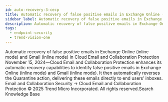 ```yaml
---
id: auto-recovery-3-cecp
title: Automatic recovery of false positive emails in Exchange Online (inline mode) and Gmail (inline mode) in Cloud Email and Collaboration Protection
sidebar_label: Automatic recovery of false positive emails in Exchange Online (inline mode) and Gmail (inline mode) in Cloud Email and Collaboration Protection
description: Automatic recovery of false positive emails in Exchange Online (inline mode) and Gmail (inline mode) in Cloud Email and Collaboration Protection
tags:
  - endpoint-security
  - trend-vision-one
---
```


 Automatic recovery of false positive emails in Exchange Online (inline mode) and Gmail (inline mode) in Cloud Email and Collaboration Protection November 15, 2024—Cloud Email and Collaboration Protection enhances its automatic recovery capabilities to identify false positive emails in Exchange Online (inline mode) and Gmail (inline mode). It then automatically reverses the Quarantine action, delivering these emails directly to end users’ inboxes. Email and Collaboration Security → Cloud Email and Collaboration Protection © 2025 Trend Micro Incorporated. All rights reserved.Search Knowledge Base